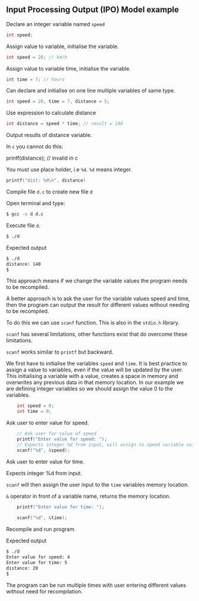 ## Input Processing Output (IPO) Model example

Declare an integer variable named `speed`

```c
int speed;
```

Assign value to variable, initialise the variable.

```c
int speed = 20; // km/h
```

Assign value to variable time, initialise the variable.

```c
int time = 7; // hours
```

Can declare and initialise on one line multiple variables of same type.

```c
int speed = 20, time = 7, distance = 5;
```

Use expression to calculate distance

```c
int distance = speed * time; // result = 140
```

Output results of distance variable.

In `c` you cannot do this:

printf(distance); // invalid in c

You must use place holder, i.e `%d`. `%d` means integer.

```c
printf("dist: %d\n", distance)
```

Compile file `d.c` to create new file `d`

Open terminal and type:
```bash
$ gcc -o d d.c
```

Execute file `d`.

```bash
$ ./d
```

Expected output

```bash
$ ./d
distance: 140
$
```

This approach means if we change the variable values the program needs to be recompiled.

A better approach is to ask the user for the variable values speed and time, then the program can output the result for different values without needing to be recompiled.

To do this we can use `scanf` function. This is also in the `stdio.h` library.

`scanf` has several limitations, other functions exist that do overcome these limitations.

`scanf` works similar to `printf` but backward.

We first have to initialise the variables `speed` and `time`.
It is best practice to assign a value to variables, even if the value will be updated by the user. This initialising a variable with a value, creates a space in memory and overwrites any previous data in that memory location. In our example we are defining integer variables so we should assign the value 0 to the variables.

```c
    int speed = 0;
    int time = 0;
```

Ask user to enter value for speed.

```c
    // Ask user for value of speed
    printf("Enter value for speed: ");
    // Expects integer %d from input, will assign to speed variable using & operator.
    scanf("%d", &speed);
```

Ask user to enter value for time.

Expects integer %d from input. 

`scanf` will then assign the user input to the `time` variables memory location.

`&` operator in front of a variable name, returns the memory location.

```c
    printf("Enter value for time: ");
    
    scanf("%d", &time);
```

Recompile and run program.

Expected output

```bash
$ ./d
Enter value for speed: 4
Enter value for time: 5
distance: 20
$
```

The program can be run multiple times with user entering different values without need for recompilation.